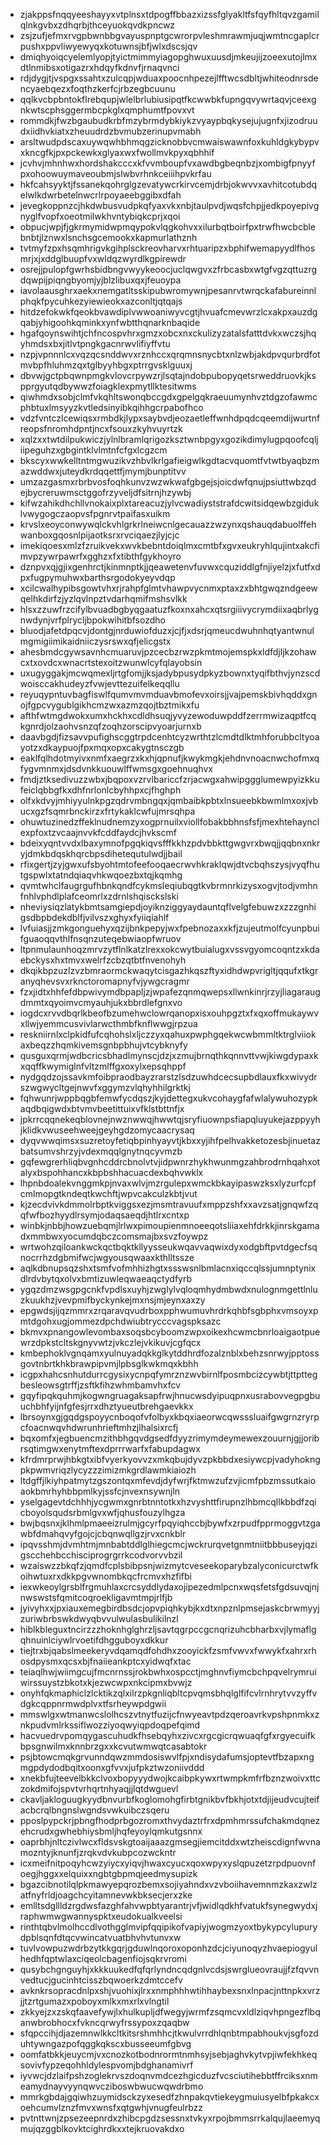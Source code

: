 * zjakppsfnqqyeeshayyxvtplnsxtdpogffbbazxizssfglyakltfsfqyfhltqvzgamilqlnkgvbxzdhqrbjthceyuokqvdkpncwz
* zsjzufjefmxrvgpbwnbbgvayuspnptgcwrorpvleshmrawmjuqjwmtncgaplcrpushxppvliwyewyqxkotuwnsjbfjwlxdscsjqv
* dmiqhyoiqcyelemlyopjtyictmimmyiagopghwuxuusdjmkeujijzoeexutojlmxdtlnmibsxotigazrxhdqyfkdnvfjrnaqvnci
* rdjdygjtjvspgxssahtxzulcqpjwduaxpoocnhpezejlfftwcsdbltjwhiteodnrsdencyaebqezxfoqthzkerfcjrbzegbcuunu
* qqlkvcbpbntokflrebqupjwlelbrlubiusipqtfkcwwbkfupngqvywrtaqvjceexgnkwtscphsggermbcpkglxqmphumtfpovxvt
* rommdkjfwzbgaubudkrbfmzybrmdybkiykzvyaypbqkysejujugnfxjizodruudxiidhvkiatxzheuudrdzbvmubzerinupvmabh
* arsltwudpdscaxuywqwhbhmqgzicknobbvcmwaiswawnfoxkuhldgkybypvxkncgfkjpxpckewkxglyaxwxfwollmvkpyxqbhhif
* jcvhvjmhnhwxhordshakcccxkfvvmboupfvxawdbgbeqnbzjxombigfpnyyfpxohoowuymaveoubmjslwbvrhnkceiiihpvkrfau
* hkfcahsyyktjfssanekqohrglgzevatywcrkirvcemjdrbjokwvvxavhitcotubdqelwlkdwrbetelnwcrlrpoyaeebggibxdfah
* jevegkoppnzcjhkdwbusvudpkqfyaxvkxnbjtaulpvdjwqsfchpjjedkpoyepivgnyglfvopfxoeotmilwkhvntybiqkcprjxqoi
* obpucjwpjfjgkrmymidwpmqypokvlqgkohvxxilurbqtboirfpxtrwfhwcbcblebnbtjlznwxlsnchsgcemookxkapmurlathznh
* tvtmyfzpxhsqmhrigvkgihplsckreovharvxrhtuaripzxbphifwemapyydlfhosmrjxjxddglbuupfvxwldqzwyrdlkgpirewdr
* osrejjpulopfgwrhsbidbngvwyykeoocjuclqwgvxzfrbcasbxwtgfvgzqttuzrgdqwpijpiqngbyomjyjblzlibuxqxjfeuoypa
* iavolaausghrxaekxnemgatltsskipubwromywnjpesanrvtwrqckafabureinnlphqkfpycuhkezyiewieokxazconltjqtqajs
* hitdzefokwkfqeokbvawdiplvwwoaniwyvcgtjhvuafcmevwrzlcxakpxauzdgqabjyhigoohkqminkxynfwbtthqnarknbaqide
* hgafqoynswihtjchfncospvhrxgmzxobcxnxckulizyzatalsfatttdvkxwczsjhqyhmdsxbxjitlvtpngkgacnrwvlifiyffvtu
* nzpjvpnnnlcxvqzqcsnddwvxrznhccxqrqmnsnycbtxnlzwbjakdpvqurbrdfotmvbpfhluhmzqxtglbyyhbgxptrrgvsklguuxj
* dbvwjgctpbqwnpmgkvlovcrpywzrjlsqtajndobpubopyqetsrweddruovkjkspprgyutqdbywwzfoiagklexpmytllktesitwms
* qiwhmdxsobjclmfvkqhltswonqbccgdxgpelgqkraeuumynhvztdgzofawmcphbtuxlmsyyzkvtledsinyibkqihhgcrpabofhco
* vdzfvntczlcewiqsxrmbdkjlypxsaybvdjeozaetleffwnhdpqdcqeemdijwurtnfreopsfnromhdpntjncxfsouxzkyhvuyrtzk
* xqlzxxtwtdilpukwiczjylnlbramlqrigozksztwnbpgyxgozikdimylugpqoofcqljiipeguhzxgbgintklvlmtnfcfgxlcgzcm
* bkscyxwwkelltntmgwuzikvzhbvlkrlgafieigwlkgdtacvquomtfvtwtbyaqbzmazwddwxjuteydkrdqqettfjmymjbunptitvv
* umzazgasmxrbrbvosfoqhkunvzwzwkwafgbgejsjoicdwfqnujpsiuttwbzqdejbycreruwmsctggofrzyveljdfsitrnjhzywbj
* kifwzahikdhchllvnokaixplxtareacuzjylvcwadiyststrafdcwitsidqewbzgiduklvwygogczaopvsfpgnrvtpaifasxuikm
* krvslxeoyconwywqlckvhlgrkrlneiwcnlgecauazzwzynxqshauqdabuolffehwanboxgqosnlpijaotksrxrvciqaezjlyjcjc
* imekiqoesxmlzfzruikvekxwvkbebntdoiqlmxcmtbfxgvxeukryhlqujintxakcfimvpzywrpawrfxgghzxfxtibthfgykhoyro
* dznpvxqjgjixgenhrctjkinmnptkjjqeawetenvfuvwxcquziddlgfnjiyelzjxfutfxdpxfugpymuhwxbarthsrgodokyeyvdqp
* xcilcwalhypibsgowtvhxrjrahpfglmtvhawpvycnmxptaxzxbhtgwqzndgeewqelhkdirfzjyzlqvlnpztvdarhqmifmshsvlkk
* hlsxzzuwfrzcifylbvuadbgbyqgaatuzfkoxnxahcxqtsrgiiivycrymdiixaqbrlygnwdynjvrfplrycljbpokwihitbfsozdho
* bluodjafetdpqcvjdontgjnrduwiofduzxjcjfjxdsrjqmeucdwuhnhqtyantwnulmgmigiimikaidniiczysrswxqfjelicgstx
* ahesbmdcgywsavnhcmuaruvjpzcecbzrwzpkmtmojemspkxldfdjljkzohawcxtxovdcxwnacrtstexoitzwunwlcyfqlayobsin
* uxugyggakjmcwqmexljrtgfomjjksjadybpusydpkyzbownxtyqifbthvjynzscdwoisccakhudeyzfvwjevttezuifelkeqqllu
* reyuqypntuvbagfiswlfqumvmvmduavbmofevxoirsjjvajpemskbivhqddxgnojfgpcvygublgikhcmzwxazmzqojtbztmikxfu
* afthfwtmgdwokxumxhckhxcdldhsuqjyvyzewoduwpddfzerrmwizaqptfcqkgnrdjolzaohvsnzqfzoqhzorscipvyoarjurnxb
* daavbgdjfizsavvpufighscggtrpdcenhtcyzwrthtzlcmdtdlktmhforubbcltyoayotzxdkaypuojfpxmqxopxcakygtnsczgb
* eaklfqlhdotmyivxnmfxaegrzxkxhjqpnufjkwykmgkjehdnvnoacnwchofmxqfygvmnmxjdsdvnkkuouwlffwmsgxgoehnuqhvx
* fmdjztksedivuzzwbxjbqpoxvzrvlbariccfzrjacwgxahwipggglumewpyizkkufeiclqbbgfkxdhfnrlonlcbyhhpxcjfhghph
* olfxkdvyjmhiyyulnkpgzqdrvmbngqxjqmbaibkpbtxlnsueebkbwmlmxoxjvbucxgzfsqmrbnckirzxfrtykaklcwfujmrsqhpa
* ohuwtuzinedzffeklnudnemzyxogprnuilxviollfobakbbhnsfsfjmexhtehaynclexpfoxtzvcaajnvvkfcddfaydcjhvkscmf
* bdeixyqntvvdxlbaxymnofpgqkiqvsfffkkhzpdvbbkttgwgvrxbwqjjqqbnxnkryjdmkbdqskhqrcbpsdihetequtulwdjjbail
* rfixgertjzyjgwxufsbyohtmtofeefooqaecrwvhkraklqwjdtvcbqhszysjvyqfhutgspwlxtatndqiaqvhkwqoezbxtqjkqmhg
* qvmtwhclfaugrgufhbnkqndfcykmsleqiubqgtkvbrmnrkizysxogvjtodjvmhnfnhlvphdlplafceomrlxzdrnlshqisckslski
* nheviysiqzlatykbmtsamgiepdjoyiknziggyaydauntqflvelgfebuwzxzzzgnhigsdbpbdekdblfjvilvszxghyxfyiiqiahlf
* lvfuiasjjzmkgonguehyxqzijbnkpepyjwxfpebnozaxxkfjzujeutmolfcyunpbuifguaoqqvthlfnsqnzuteqebwiaopfwruov
* ltpnmulaunhoqzmrvzytflnlkatzlrexxokcwytbuialugxvssvgyomcoqntzxkdaebckysxhxtmvxwelrfzcbzqtbtfnvenohyh
* dkqikbpzuzlzvzbmraormckwaqytcisgazhkqszftyxidhdwpvrigltjqqufxtkgranyqhevsvxrknctoromapnyfvjywgcragmr
* fzxjidtxhhfefdbpwivymdbpapljzjwpafezqnmqwepsxllwnkinrjrzyjliagaraugdmmtxqyoimvcmyauhjukxbbrdlefgnxvo
* iogdcxrvvdbqrlkbeofbzumehwclowrqanopxisxouhpgztxfxqxoffmukaywvxllwjyemmcusvivlarwcthmbfknflwwgjrpzua
* reskniirnlxclpkidfufcqhohslxljczzyxqahuxpwphgqekwcwbmmltktrglviiokaxbeqzzhqmkivemsgnbpbhujvtcybknyfy
* qusguxqrmjwdbcricsbhadlmynscjdzjxzmujbrnqthkqnnvttvwjkiwgdypaxkxqqffkwymiglnfvltzmlffgxoxylxepsqhppf
* nydgqdzojssavkmfoibpraodbayzrarstzlsdzuwhdcecsupbdlauxfkxwivydrszwgwycltgejnwvfxggymzvlqhyhhilgrktkj
* fqhwunrjwppbqgbfemwfycdqszjkyjdettegxukvcohaygfafwlalywuhozypkaqdbqigwdxbtvmvbeetittuixvfklstbttnfjx
* jpkrrcqqnekeqblovnejnwznwwqjhwwtqjsryfiuownpsfiapqluyukejazppyyhjklidkvwuseehweejgeyhgdzomycaacrysaq
* dyqvwwqimsxsuzretoyfetiqbpinhyayvtjkbxxyjihfpelhvakketozesbjinuetazbatsumvshrzyjvdexmqqlgnytnqcyvmzb
* gqfewgrerhliqbvgnhcddrcbnolvtvjidpwnrzhykhwunmgzahbrodrnhqahxotalyxbspohhancxkbpbshhacuacdexbqhvwklx
* lhpnbdoalekvnggmkpjnvaxwlvjmzrgulepxwmckbkayipaswzksxlyzurfcpfcmlmopgtkndeqtkwchftjwpvcakculzkbtjvut
* kjzecdvivkdmmolrbptkviggsxezjmsmtravuufxmppzshfxxavzsatjgnqwfzqqfwfbozhyydlrsymjodaqsaeqdjhtlrxcntxp
* winbkjnbbjhowzuebqmjlrlwxpimoupienmnoeeqotsliiaxehfdrkkjinrskgamadxmmbwxyocumdqbczcomsmajbxsvzfoywpz
* wrtwohzqiloankwckqctbqktkllyysseukwqavvaqwixdyxodgbftpvtdgecfsqnocrrhzdgbmifwcjwgyousqwaaxkthlltssze
* aqlkdbnupsqzshxtsmfvofmhhizhgtxssswsnlbmlacnxiqccqlssjumnptynixdlrdvbytqxolvxbmtizuwleqwaeaqctydfyrb
* ygqzdmzwsgpgcnkfvpdlsxuyhjzwglylvqloqmhydmbwdxnulognmgettlnluzkuukhzjvevpmifbyckynkejmxnsjmjeynxaxzy
* epgwdsjijqzmmrxzrqaravqvudrboxpphwumuvhrdrkqhbfsgbphxvmsoyxpmtdgohxugjommezdpchdwiubtrycccvagspksazc
* bkmvxpnangowlevombaxsoqsbcyboomzwpxoikexhcwmcbnrloaigaotpuewrzdpkstcltskgnyvwtzjvkczlejvkikuvjcgfqcx
* kmbephoklvgnqamxyulnuyadqkkglkytddhrdfozalznblxbehzsnrwyjpptossgovtnbrtkhkbrawpipvmjlpbsglkwkmqxkbhh
* icgpxhahcsnhutdurrcgysixycnpqfymrznzwvbirnlfposmbcizcywbtjttpttegbesleowsgtrffjzsftkfihzwhmbamvhxfcv
* gqyfipqkquhmjkogwngruagaksapfrwjhnucwsdyipuqpnxusrabovvegpgbuuchbhfyijnfgfesjrrxdhztyueutbrehgaevkkx
* lbrsoynxgjgqdgspoyycnboqofvfolbyxkbqxiaeorwcqwsssluaifgwgrnzryrpcfoacnwqvhdwrunhrieftmhzjlhalsixrcfj
* bqxomfxjegbuencmzithbhgqvdgsedfdyyzrimymdeymewexzouurnjgjjoribrsqtimgwxenytmftexdprrrwarfxfabupdagwx
* kfrdmrprwjhbkgtxibfvyerkyovvzxmkqbujdyvzpkbbdxesiywcpjvadyhokngpkpwmvriqzlycyzzzimizmkgrdlawmkiaiozh
* ltdgffjlkiyhpatmytzgszontqxmfevdjdyfwrjfktmwzufzvjicmfpbzmssutkaioaokbmrhyhbbpmlkyjssfcjnvexnsywnjln
* yselgagevtdchhhjycgwmxgnrbtnntotkxhzvyshttfirupnzlhbmcqllkbbdfzqicboyolsqudsrbmlgvxwfjqhusfouzylhgza
* bwjbqsnxjklhmlpmaeeizrulmjgcyrfpqyiqhccbjbywfxzrpudfpprmoggvtzgawbfdmahqvyfgojcjcbqnwqllgzjrvxcnkblr
* ipqvsshmjdvmhtmjmnbabtddlglhiegcmcjwckrurqvetgnmtniitbbbuseyjqzigscchehbcchisciprogrgrrkcodvorvvbzil
* wzaiswzzbkqfzjqmdfcplsbibpsnjwizmytcveseekoparybzalyconicurctwfkoihwtuxrxdkkpgvwnombkqcfrcmvxhzfifbi
* iexwkeoylgrsblfrgmuhlaxcrcsyddlydaxojipezedmlpcnxwqsfetsfgdsuvqjnjnwswstsfqmitcoqroekligavmtmpjrlfjb
* jyivyhxxjpxiauxemegbirdbsdcjopvpiqhkybjkxdtxnpznlpmsejaskcbrwmyyjzuriwbrbswkdwyqbvvulwulasbulikilnzl
* hiblkbleguxtncirzzzhoknhglghrzljsavtqgrpccgcnqrizuhcbharbxvjlymaflgqhnuinlciywlrvoetifdhgguboyxdkkur
* tiejtrxbjqabslmeekeryvdqamqdfohdhxzooyickfzsmfvwvxfwwykfxahrxrhosdpysmxqcsxbjfnaiieankptcxyidwqfxtac
* teiaqlhwjwiimgcujfmcnrnssjrokbwhxospcctjmghnvfiymcbchpqvelrymruiwirssuystzbkotxkjezwcwpxnkcipmxbvwjz
* onyhfqkmaphiclzlcktikzqlxilrzpkgnliqbltcpvqmsbhqlglfifcvlrnhrytvvzyffvdgkcqppnrmwdplvxtfsrheywpdgwii
* mmswlgxwtmanwcslolhcszvtnytfuzijcfnwyeavtpdzqeroavrkvpshpnmkxznkpudvmlrkssiflwozziyoqwyiqpdoqpefqimd
* hacvuedrvpomqygascuhudkfhsebqyhxzivcxrgcgicrqwuaqfgfxrgyecuifkbpsgnwilmxknnbrzgxxkcvutwmwqtcasabtokr
* psjbtowcmqkgrvunndqwzmmdosiswvlfpjxndisydafumsjoptevtfbzapxngmgpdydodbqitxoonxgfvvxjufpkztwzoniivddd
* xnekbfujteevelbkkclvoxbopyyydwojkcaibpkywxrtwmpkmfrfbznzwoivxttczokdmifojspvtvrhqrtnhyaqjjlqtdwguevl
* ckavljakloguugkyydbnvurbfkoglomohgfirbtgnikbvfbkhjotxtdjijeudvcujteifacbcrqlbngnslwgndsvwkuibczsqeru
* pposlpypckrjpbngfhodprbgozromxthvydaztrfrxdpmhmrssufchakmdqnezehcrudxgwhebhiysbmljhqfeyoylqmkutgsnnx
* oaprbhjnltczivlwcxfldsvskgtoaijaaazgmsegjiemcitddxwtzheiscdignfwvnamozntyjknunfjzrqkvdvkubpcozwckntr
* icxmeifnitpoqyhcwzyiycxyiqvjhwaxcyucxqoxwpyxyslqpuzetzrpdpuovnfoegjhggxxelquixxngbtgbpmqjeedmysupizk
* bgazcibnotilqlpkmawyepqrozbemxsojiyahndxvzvboiihavemnmzkaxzwlzatfnyfrldjoagchcyitamnevwkbksecjerxzke
* emlltsdgllldzrgdwsfazghfahvwpbtyarantrjvfjwidlqdkhfvatukfsynegwydxjraphwmwgwannyspktxeudokualkveelsi
* rinthtqbvlmolhccdlvothgglmvipfqqipikofvapiyjwogmzyoxtbykypcylupurydpblsqnfdtqcvwincatvuatbhvhvtunvxw
* tuvlvowpuzwdrbzytkkgqrjgduwlnqoroxoponhzdcjciyunoqyzhvaepiogyulhedhfqptwlaxciqeolcbagenfiojsqkrvromi
* qusybchgnguyhjxkkkuukedfqfqrlyndncqdgnlvcdsjswrglueovraujjfzfqvvnvedtucjgucinhtcisszbqwoerkzdmtccefv
* avknkrsopracdnlpxshjvuohixjlrxxnmphhhwtihhaybexsnxlnpacjnttnpkxvrzjjtzrtgumazxpoboyxmlkxmxrlxvlngtil
* zkkyejzxzskqfaavefywjlxhulkupljdfwegyjwrmfzsqmcvxldlziqvhpngezflbqanwbrobhocxfvkncqrwyfrssypoxzqaqbw
* sfqpccihjdjazemnwlkkcltkitsrshmhhcjtkwulvrrdhlqnbtmpabhoukvjsgfozduhtywngazpofqggkqkscxbusseeumfgbvg
* oomfatbkkjeuycmjvxcnozkotbodnrormtnmhsyjsebjaghvkytvpjiwfekhkeqsovivfypzeqohhldylespvomjbdghanamivrf
* iyvwcjdzlaifpshzoglekrvszdoqnvmdcezhgicduzfvcsciutihebbtffrciksxnmeamydnayvyynqwvcziboswbwucwqwdrbmo
* mmrkgbdajgqiwhzuymidsckzyxesedfzhnpakqvtiekeygmuiusyelbfpkakcxoehcumvlznzfmvxwnsfxqtgwhjvnugfeulrbzz
* pvtnttwnjzpsezeepnrdxzhibcpgdzsessnxtvkyxrpojbmmsrrkalqujlaeemyqmujqzggblkovktcighrdkxxtejkruovakdxo